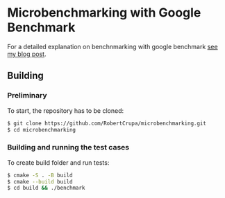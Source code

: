 # Microbenchmarking with Google Benchmark

For a detailed explanation on benchnmarking with google benchmark [see my blog post](https://techventure.tech/how-to-solve-the-make-the-string-great/). 

## Building

### Preliminary 

To start, the repository has to be cloned:

```bash
$ git clone https://github.com/RobertCrupa/microbenchmarking.git
$ cd microbenchmarking
```

### Building and running the test cases

To create build folder and run tests:

```bash
$ cmake -S . -B build
$ cmake --build build
$ cd build && ./benchmark
```

